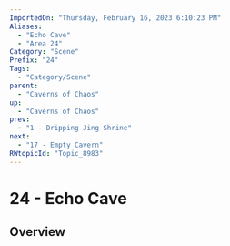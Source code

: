 ```yaml
---
ImportedOn: "Thursday, February 16, 2023 6:10:23 PM"
Aliases:
  - "Echo Cave"
  - "Area 24"
Category: "Scene"
Prefix: "24"
Tags:
  - "Category/Scene"
parent:
  - "Caverns of Chaos"
up:
  - "Caverns of Chaos"
prev:
  - "1 - Dripping Jing Shrine"
next:
  - "17 - Empty Cavern"
RWtopicId: "Topic_8983"
---
```

# 24 - Echo Cave
## Overview
